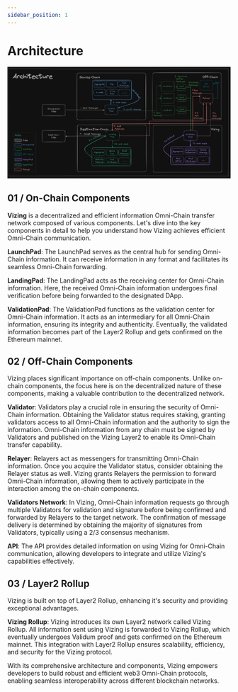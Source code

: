 ```yaml
---
sidebar_position: 1
---
```


# Architecture
![Architecture](../images/Architecture.png)
## 01 / On-Chain Components

**Vizing** is a decentralized and efficient information Omni-Chain transfer network composed of various components. Let's dive into the key components in detail to help you understand how Vizing achieves efficient Omni-Chain communication.

**LaunchPad**: The LaunchPad serves as the central hub for sending Omni-Chain information. It can receive information in any format and facilitates its seamless Omni-Chain forwarding.

**LandingPad**: The LandingPad acts as the receiving center for Omni-Chain information. Here, the received Omni-Chain information undergoes final verification before being forwarded to the designated DApp.

**ValidationPad**: The ValidationPad functions as the validation center for Omni-Chain information. It acts as an intermediary for all Omni-Chain information, ensuring its integrity and authenticity. Eventually, the validated information becomes part of the Layer2 Rollup and gets confirmed on the Ethereum mainnet.

## 02 / Off-Chain Components

Vizing places significant importance on off-chain components. Unlike on-chain components, the focus here is on the decentralized nature of these components, making a valuable contribution to the decentralized network.

**Validator**: Validators play a crucial role in ensuring the security of Omni-Chain information. Obtaining the Validator status requires staking, granting validators access to all Omni-Chain information and the authority to sign the information. Omni-Chain information from any chain must be signed by Validators and published on the Vizing Layer2 to enable its Omni-Chain transfer capability.

**Relayer**: Relayers act as messengers for transmitting Omni-Chain information. Once you acquire the Validator status, consider obtaining the Relayer status as well. Vizing grants Relayers the permission to forward Omni-Chain information, allowing them to actively participate in the interaction among the on-chain components.

**Validators Network**: In Vizing, Omni-Chain information requests go through multiple Validators for validation and signature before being confirmed and forwarded by Relayers to the target network. The confirmation of message delivery is determined by obtaining the majority of signatures from Validators, typically using a 2/3 consensus mechanism.

**API**: The API provides detailed information on using Vizing for Omni-Chain communication, allowing developers to integrate and utilize Vizing's capabilities effectively.

## 03 / Layer2 Rollup

Vizing is built on top of Layer2 Rollup, enhancing it's security and providing exceptional advantages.

**Vizing Rollup**: Vizing introduces its own Layer2 network called Vizing Rollup. All information sent using Vizing is forwarded to Vizing Rollup, which eventually undergoes Validum proof and gets confirmed on the Ethereum mainnet. This integration with Layer2 Rollup ensures scalability, efficiency, and security for the Vizing protocol.

With its comprehensive architecture and components, Vizing empowers developers to build robust and efficient web3 Omni-Chain protocols, enabling seamless interoperability across different blockchain networks.

